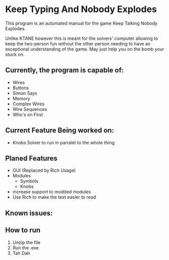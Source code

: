 # Keep Typing And Nobody Explodes

This program is an automated manual for the game Keep Talking Nobody Explodes.

Unlike KTANE however this is meant for the solvers' computer allowing to keep the two-person fun without the other
person needing to have an exceptional understanding of the game. May just help you on the bomb your stuck on.

## Currently, the program is capable of:

* Wires
* Buttons
* Simon Says
* Memory
* Complex Wires
* Wire Sequences
* Who's on First

## Current Feature Being worked on:
* Knobs Solver to run in parralel to the whole thing

## Planed Features

* GUI (Replaced by Rich Usage)
* Modules
  * Symbols
  * Knobs
* increase support to modded modules
* Use Rich to make the text easier to read
## Known issues:

## How to run

1. Unzip the file
2. Run the .exe
3. Tah Dah
